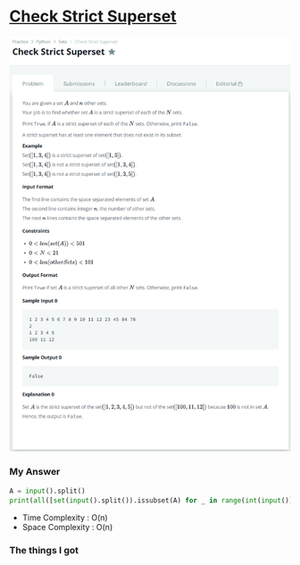 # [Check Strict Superset](https://www.hackerrank.com/challenges/py-check-strict-superset/problem)

![image](Problem.png)



### My Answer

```python
A = input().split()
print(all([set(input().split()).issubset(A) for _ in range(int(input()))]))
```

* Time Complexity : O(n)
* Space Complexity : O(n)



### The things I got
